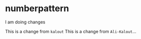 # numberpattern
I am doing changes

This is a change from `kalout`
This is a change from `Ali-Kalout`...
